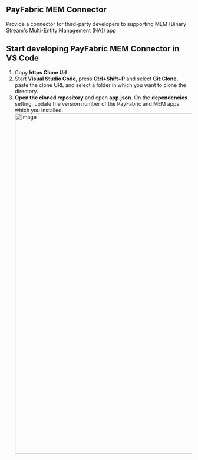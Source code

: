## PayFabric MEM Connector

Provide a connector for third-party developers to supporting MEM (Binary Stream's Multi-Entity Management (NA)) app

## Start developing PayFabric MEM Connector in VS Code

1. Copy **https Clone Url**
2. Start **Visual Studio Code**, press **Ctrl+Shift+P** and select **Git:Clone**, paste the clone URL and select a folder in which you want to clone the directory.
3. **Open the cloned repository** and open **app.json**. On the **dependencies** setting, update the version number of the PayFabric and MEM apps which you installed.
   <img width="1136" height="922" alt="image" src="https://github.com/user-attachments/assets/21f7eacd-ba49-4503-be42-495e29031d5f" />


